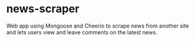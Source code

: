 # news-scraper
Web app using Mongoose and Cheerio to scrape news from another site and lets users view and leave comments on the latest news.
